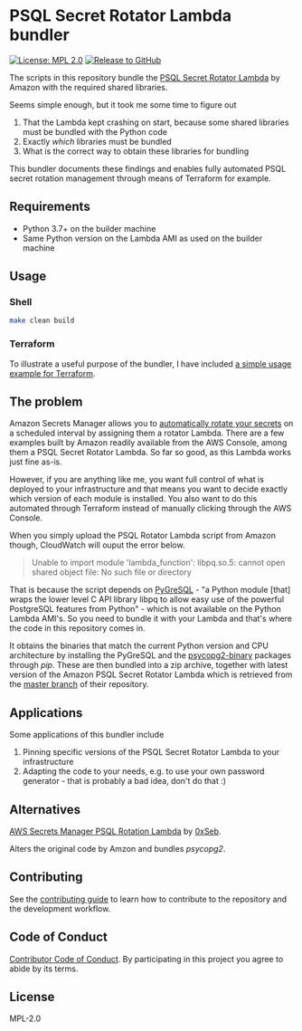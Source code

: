# PSQL Secret Rotator Lambda bundler

[![License: MPL 2.0](https://img.shields.io/badge/License-MPL%202.0-brightgreen.svg)](https://opensource.org/licenses/MPL-2.0)
[![Release to GitHub](https://github.com/branie-it/aws-psql-rotator-lambda/actions/workflows/release.yml/badge.svg)](https://github.com/branie-it/aws-psql-rotator-lambda/actions/workflows/release.yml)

The scripts in this repository bundle the [PSQL Secret Rotator Lambda](https://github.com/aws-samples/aws-secrets-manager-rotation-lambdas/blob/master/SecretsManagerRDSPostgreSQLRotationSingleUser/lambda_function.py) by Amazon with the required shared libraries.

Seems simple enough, but it took me some time to figure out
1. That the Lambda kept crashing on start, because some shared libraries must be bundled with the Python code
2. Exactly _which_ libraries must be bundled
3. What is the correct way to obtain these libraries for bundling

This bundler documents these findings and enables fully automated PSQL secret rotation management through means of Terraform for example.

## Requirements

- Python 3.7+ on the builder machine
- Same Python version on the Lambda AMI as used on the builder machine

## Usage

### Shell

```bash
make clean build
```

### Terraform

To illustrate a useful purpose of the bundler, I have included [a simple usage example for Terraform](docs/terraform.md).

## The problem

Amazon Secrets Manager allows you to [automatically rotate your secrets](https://docs.aws.amazon.com/secretsmanager/latest/userguide/rotate-secrets_how.html) on a scheduled interval by assigning them a rotator Lambda. There are a few examples built by Amazon readily available from the AWS Console, among them a PSQL Secret Rotator Lambda. So far so good, as this Lambda works just fine as-is. 

However, if you are anything like me, you want full control of what is deployed to your infrastructure and that means you want to decide exactly which version of each module is installed. You also want to do this automated through Terraform instead of manually clicking through the AWS Console.

When you simply upload the PSQL Rotator Lambda script from Amazon though, CloudWatch will ouput the error below.

>Unable to import module 'lambda_function': libpq.so.5: cannot open shared object file: No such file or directory

That is because the script depends on [PyGreSQL](https://github.com/PyGreSQL/PyGreSQL) - "a Python module [that] wraps the lower level C API library libpq to allow easy use of the powerful PostgreSQL features from Python" - which is not available on the Python Lambda AMI's. So you need to bundle it with your Lambda and that's where the code in this repository comes in.

It obtains the binaries that match the current Python version and CPU architecture by installing the PyGreSQL and the [psycopg2-binary](https://pypi.org/project/psycopg2-binary) packages through _pip_. These are then bundled into a zip archive, together with latest version of the Amazon PSQL Secret Rotator Lambda which is retrieved from the [master branch](https://github.com/aws-samples/aws-secrets-manager-rotation-lambdas/tree/master) of their repository.

## Applications

Some applications of this bundler include

1. Pinning specific versions of the PSQL Secret Rotator Lambda to your infrastructure
2. Adapting the code to your needs, e.g. to use your own password generator - that is probably a bad idea, don't do that :)

## Alternatives

[AWS Secrets Manager PSQL Rotation Lambda](https://github.com/0xSeb/aws_secrets_manager_psql_rotation_lambda) by [0xSeb](https://github.com/0xSeb).

Alters the original code by Amzon and bundles _psycopg2_.

## Contributing

See the [contributing guide](CONTRIBUTING.md) to learn how to contribute to the  repository and the development workflow.

## Code of Conduct

[Contributor Code of Conduct](CODE_OF_CONDUCT.md). By participating in this project you agree to abide by its terms.

## License

MPL-2.0
